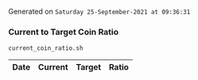 Generated on `Saturday 25-September-2021 at 09:36:31`

### Current to Target Coin Ratio
`current_coin_ratio.sh`

Date|Current|Target|Ratio
---|---|---|---
